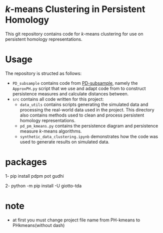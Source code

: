 # $k$-means Clustering in Persistent Homology 

This git repository contains code for $k$-means clustering for use on persistent homology representations. 

# Usage

The repository is structed as follows: 
* `PD_subsample` contains code from [PD-subsample](https://anonymous.4open.science/r/PD-subsample-2321/), namely the `ApproxPH.py` script that we use and adapt code from to construct persistence measures and calculate distances between. 
* `src` contains all code written for this project: 
  *  `data_utils` contains scripts generating the simulated data and processing the real-world data used in the project. This directory also contains methods used to clean and process persistent homology representations. 
  * `pd_pm_kmeans.py` contains the persistence diagram and persistence measure $k$-means algorithms. 
  * `synthetic_data_clustering.ipynb` demonstrates how the code was used to generate results on simulated data. 

# packages

1-  pip install pdpm pot gudhi

2-  python -m pip install -U giotto-tda


# note

  * at first you must change project file name from PH-kmeans  to PHkmeans(without dash) 
